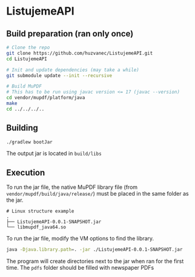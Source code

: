 # ListujemeAPI

## Build preparation (ran only once)

```bash
# Clone the repo
git clone https://github.com/huzvanec/ListujemeAPI.git
cd ListujemeAPI

# Init and update dependencies (may take a while)
git submodule update --init --recursive

# Build MuPDF
# This has to be run using javac version <= 17 (javac --version)
cd vendor/mupdf/platform/java
make
cd ../../../..
```

## Building

```bash
./gradlew bootJar
```

The output jar is located in `build/libs`

## Execution

To run the jar file, the native MuPDF library file
(from `vendor/mupdf/build/java/release/`)
must be placed in the same folder as the jar.

```
# Linux structure example
.
├── ListujemeAPI-0.0.1-SNAPSHOT.jar
└── libmupdf_java64.so
```

To run the jar file, modify the VM options to find the library.

```bash
java -Djava.library.path=. -jar ./ListujemeAPI-0.0.1-SNAPSHOT.jar
```
The program will create directories next to the jar when ran for the first time.
The `pdfs` folder should be filled with newspaper PDFs


